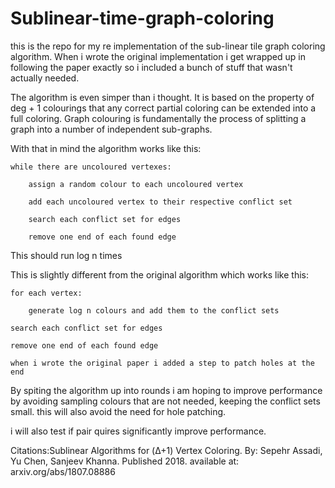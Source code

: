 # Sublinear-time-graph-coloring
this is the repo for my re implementation of the sub-linear tile graph coloring algorithm. When i wrote the original  implementation i get wrapped up in following the paper exactly so i included a bunch of stuff that wasn't actually needed.

The algorithm is even simper than i thought. It is based on the property of deg + 1 colourings that any correct partial coloring can be extended into a full coloring. Graph colouring is fundamentally the process of splitting a graph into a number of independent sub-graphs. 

With that in mind the algorithm works like this:


	while there are uncoloured vertexes:

		assign a random colour to each uncoloured vertex
	
		add each uncoloured vertex to their respective conflict set
	
		search each conflict set for edges
	
		remove one end of each found edge

This should run log n times

This is slightly different from the original algorithm which works like this:

	for each vertex:
	
		generate log n colours and add them to the conflict sets
		
	search each conflict set for edges
	
	remove one end of each found edge
	
	when i wrote the original paper i added a step to patch holes at the end

By spiting the algorithm up into rounds i am hoping to improve performance by avoiding sampling colours that are not needed, keeping the conflict sets small. this will also avoid the need for hole patching.

i will also test if pair quires significantly improve performance.

Citations:Sublinear Algorithms for (Δ+1) Vertex Coloring.  By: Sepehr Assadi, Yu Chen, Sanjeev Khanna. Published 2018. available at: arxiv.org/abs/1807.08886
